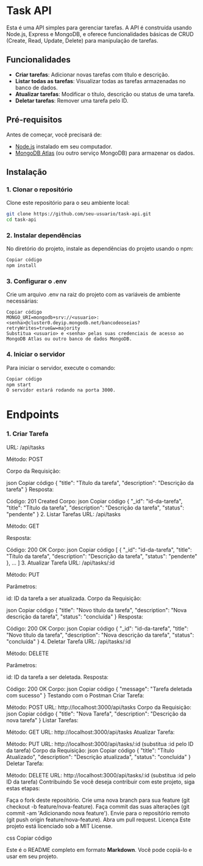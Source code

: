 # Task API

Esta é uma API simples para gerenciar tarefas. A API é construída usando Node.js, Express e MongoDB, e oferece funcionalidades básicas de CRUD (Create, Read, Update, Delete) para manipulação de tarefas.

## Funcionalidades

- **Criar tarefas**: Adicionar novas tarefas com título e descrição.
- **Listar todas as tarefas**: Visualizar todas as tarefas armazenadas no banco de dados.
- **Atualizar tarefas**: Modificar o título, descrição ou status de uma tarefa.
- **Deletar tarefas**: Remover uma tarefa pelo ID.

## Pré-requisitos

Antes de começar, você precisará de:

- [Node.js](https://nodejs.org/) instalado em seu computador.
- [MongoDB Atlas](https://www.mongodb.com/cloud/atlas) (ou outro serviço MongoDB) para armazenar os dados.

## Instalação

### 1. Clonar o repositório

Clone este repositório para o seu ambiente local:

```bash
git clone https://github.com/seu-usuario/task-api.git
cd task-api
```


### 2. Instalar dependências
No diretório do projeto, instale as dependências do projeto usando o npm:

```bash
Copiar código
npm install
```

### 3. Configurar o .env
Crie um arquivo .env na raiz do projeto com as variáveis de ambiente necessárias:

```env
Copiar código
MONGO_URI=mongodb+srv://<usuario>:<senha>@cluster0.deyip.mongodb.net/bancodeoseias?retryWrites=true&w=majority
Substitua <usuario> e <senha> pelas suas credenciais de acesso ao MongoDB Atlas ou outro banco de dados MongoDB.
```

### 4. Iniciar o servidor
Para iniciar o servidor, execute o comando:

```bash
Copiar código
npm start
O servidor estará rodando na porta 3000.
```

# Endpoints
### 1. Criar Tarefa

URL: /api/tasks

Método: POST

Corpo da Requisição:

json
Copiar código
{
  "title": "Título da tarefa",
  "description": "Descrição da tarefa"
}
Resposta:

Código: 201 Created
Corpo:
json
Copiar código
{
  "_id": "id-da-tarefa",
  "title": "Título da tarefa",
  "description": "Descrição da tarefa",
  "status": "pendente"
}
2. Listar Tarefas
URL: /api/tasks

Método: GET

Resposta:

Código: 200 OK
Corpo:
json
Copiar código
[
  {
    "_id": "id-da-tarefa",
    "title": "Título da tarefa",
    "description": "Descrição da tarefa",
    "status": "pendente"
  },
  ...
]
3. Atualizar Tarefa
URL: /api/tasks/:id

Método: PUT

Parâmetros:

id: ID da tarefa a ser atualizada.
Corpo da Requisição:

json
Copiar código
{
  "title": "Novo título da tarefa",
  "description": "Nova descrição da tarefa",
  "status": "concluída"
}
Resposta:

Código: 200 OK
Corpo:
json
Copiar código
{
  "_id": "id-da-tarefa",
  "title": "Novo título da tarefa",
  "description": "Nova descrição da tarefa",
  "status": "concluída"
}
4. Deletar Tarefa
URL: /api/tasks/:id

Método: DELETE

Parâmetros:

id: ID da tarefa a ser deletada.
Resposta:

Código: 200 OK
Corpo:
json
Copiar código
{
  "message": "Tarefa deletada com sucesso"
}
Testando com o Postman
Criar Tarefa:

Método: POST
URL: http://localhost:3000/api/tasks
Corpo da Requisição:
json
Copiar código
{
  "title": "Nova Tarefa",
  "description": "Descrição da nova tarefa"
}
Listar Tarefas:

Método: GET
URL: http://localhost:3000/api/tasks
Atualizar Tarefa:

Método: PUT
URL: http://localhost:3000/api/tasks/:id (substitua :id pelo ID da tarefa)
Corpo da Requisição:
json
Copiar código
{
  "title": "Título Atualizado",
  "description": "Descrição atualizada",
  "status": "concluída"
}
Deletar Tarefa:

Método: DELETE
URL: http://localhost:3000/api/tasks/:id (substitua :id pelo ID da tarefa)
Contribuindo
Se você deseja contribuir com este projeto, siga estas etapas:

Faça o fork deste repositório.
Crie uma nova branch para sua feature (git checkout -b feature/nova-feature).
Faça commit das suas alterações (git commit -am 'Adicionando nova feature').
Envie para o repositório remoto (git push origin feature/nova-feature).
Abra um pull request.
Licença
Este projeto está licenciado sob a MIT License.

css
Copiar código

Este é o README completo em formato **Markdown**. Você pode copiá-lo e usar em seu projeto.











